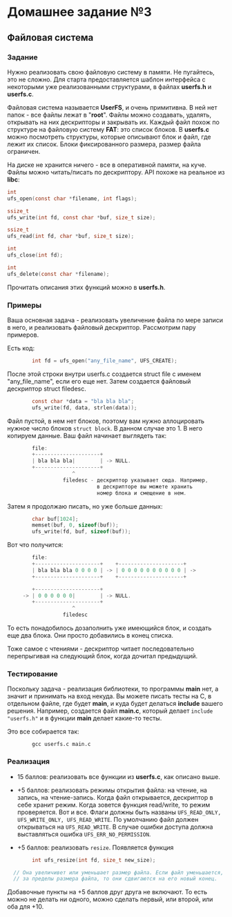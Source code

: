 # Домашнее задание №3 
## Файловая система

### Задание

Нужно реализовать свою файловую систему в памяти. Не пугайтесь,
это не сложно. Для старта предоставляется шаблон интерфейса с
некоторыми уже реализованными структурами, в файлах __userfs.h__ и
__userfs.c__.

Файловая система называется __UserFS__, и очень примитивна. В ней нет
папок - все файлы лежат в "__root__". Файлы можно создавать, удалять,
открывать на них дескрипторы и закрывать их. Каждый файл похож по
структуре на файловую систему __FAT__: это список блоков. В __userfs.c__
можно посмотреть структуры, которые описывают блок и файл, где
лежит их список. Блоки фиксированного размера, размер файла
ограничен.

На диске не хранится ничего - все в оперативной памяти, на куче.
Файлы можно читать/писать по дескриптору. API похоже на реальное
из __libc__:

```C
int
ufs_open(const char *filename, int flags);

ssize_t
ufs_write(int fd, const char *buf, size_t size);

ssize_t
ufs_read(int fd, char *buf, size_t size);

int
ufs_close(int fd);

int
ufs_delete(const char *filename);
```

Прочитать описания этих функций можно в __userfs.h__.

### Примеры

Ваша основная задача - реализовать увеличение файла по мере записи
в него, и реализовать файловый дескриптор. Рассмотрим пару
примеров.

Есть код:

```C
        int fd = ufs_open("any_file_name", UFS_CREATE);
```

После этой строки внутри userfs.c создается struct file с именем
"any_file_name", если его еще нет. Затем создается файловый
дескриптор struct filedesc.

```C
        const char *data = "bla bla bla";
        ufs_write(fd, data, strlen(data));
```

Файл пустой, в нем нет блоков, поэтому вам нужно аллоцировать
нужное число блоков `struct block`. В данном случае это 1. В него
копируем данные. Ваш файл начинает выглядеть так:

```C
        file:
        +---------------------+
        | bla bla bla|        | -> NULL.
        +---------------------+
                     ^
                  filedesc - дескриптор указывает сюда. Например,
                             в дескрипторе вы можете хранить
                             номер блока и смещение в нем.
```

Затем я продолжаю писать, но уже больше данных:

```C
        char buf[1024];
        memset(buf, 0, sizeof(buf));
        ufs_write(fd, buf, sizeof(buf));

```

Вот что получится:

```C
        file:
        +---------------------+    +---------------------+
        | bla bla bla 0 0 0 0 | -> | 0 0 0 0 0 0 0 0 0 0 | ->
        +---------------------+    +---------------------+

        +---------------------+
     -> | 0 0 0 0 0 0|        | -> NULL.
        +---------------------+
                     ^
                  filedesc
```

То есть понадобилось дозаполнить уже имеющийся блок, и создать еще
два блока. Они просто добавились в конец списка.

Тоже самое с чтениями - дескриптор читает последовательно
перепрыгивая на следующий блок, когда дочитал предыдущий.

### Тестирование

Поскольку задача - реализация библиотеки, то программы __main__ нет,
а значит и принимать на вход некуда. Вы можете писать тесты на С,
в отдельном файле, где будет __main__, и куда будет делаться __include__
вашего решения. Например, создается файл __main.c__, который делает
`include "userfs.h"` и в функции __main__ делает какие-то тесты.

Это все собирается так:
```
        gcc userfs.c main.c
```

### Реализация

- 15 баллов: реализовать все функции из __userfs.c__, как описано
  выше.

- +5 баллов: реализовать режимы открытия файла: на чтение, на
  запись, на чтение-запись. Когда файл открывается, дескриптор в
  себе хранит режим. Когда зовется функция read/write, то режим
  проверяется. Вот и все. Флаги должны быть названы `UFS_READ_ONLY,
  UFS_WRITE_ONLY, UFS_READ_WRITE`. По умолчанию файл должен
  открываться на `UFS_READ_WRITE`. В случае ошибки доступа должна
  выставляться ошибка `UFS_ERR_NO_PERMISSION`.

- +5 баллов: реализовать `resize`. Появляется функция

```C
        int ufs_resize(int fd, size_t new_size);

  // Она увеличивет или уменьшает размер файла. Если файл уменьшается, и часть файловых дескрипторов начинает указывать
  // за пределы размера файла, то они сдвигаются на его новый конец.
```

Добавочные пункты на +5 баллов друг друга не включают. То есть
можно не делать ни одного, можно сделать первый, или второй, или
оба для +10.
